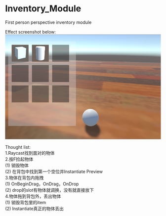 # Inventory_Module
First person perspective inventory module

Effect screenshot below:
![Inventory Preview](builds/Inventory_Preview.png)


Thought list:</br>
1.Raycast找到面对的物体</br>
2.按F捡起物体</br>
    (1) 销毁物体</br>
    (2) 在背包中找到第一个空位并Instantiate Preview</br>
3.物体在背包内拖拽</br>
    (1) OnBeginDrag，OnDrag，OnDrop</br>
    (2) drop的slot有物体就调换，没有就直接放下</br>
4.物体拖到背包外，丢出物体</br>
    (1) 销毁背包里的item</br>
    (2) Instantiate真正的物体丢出</br>

